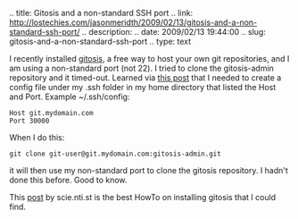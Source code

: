 .. title: Gitosis and a non-standard SSH port
.. link: http://lostechies.com/jasonmeridth/2009/02/13/gitosis-and-a-non-standard-ssh-port/
.. description: 
.. date: 2009/02/13 19:44:00
.. slug: gitosis-and-a-non-standard-ssh-port
.. type: text


I recently installed [gitosis](http://eagain.net/gitweb/?p=gitosis.git;a=summary), a free way to host your own git repositories, and I am using a non-standard port (not 22). I tried to clone the gitosis-admin repository and it timed-out. Learned via [this post](http://mechanicalrobotfish.com/posts/119-installing-git-server-using-gitosis) that I needed to create a config file under my .ssh folder in my home directory that listed the Host and Port. Example ~/.ssh/config: 
    
    
    Host git.mydomain.com
    Port 30000
    

When I do this: 
    
    
    git clone git-user@git.mydomain.com:gitosis-admin.git
    

it will then use my non-standard port to clone the gitosis repository. I hadn't done this before. Good to know.

This [post](http://scie.nti.st/2007/11/14/hosting-git-repositories-the-easy-and-secure-way) by scie.nti.st is the best HowTo on installing gitosis that I could find.